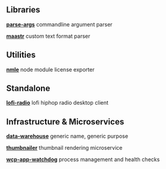 ## Libraries

**[parse-args](https://github.com/Maanex/parse-args)** commandline argument parser

**[maastr](https://github.com/Maanex/maastr)** custom text format parser


## Utilities

**[nmle](https://github.com/Maanex/nmle)** node module license exporter


## Standalone

**[lofi-radio](https://github.com/Maanex/lofi-radio)** lofi hiphop radio desktop client


## Infrastructure & Microservices

**[data-warehouse](https://github.com/Maanex/data-warehouse)** generic name, generic purpose

**[thumbnailer](https://github.com/FreeStuffBot/thumbnailer)** thumbnail rendering microservice

**[wcp-app-watchdog](https://github.com/Maanex/wcp-app-watchdog)** process management and health checks
